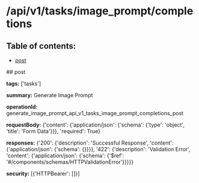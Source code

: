 # /api/v1/tasks/image_prompt/completions

## Table of contents:
- [post](#post)

<a name="post" />
## post

**tags:** ['tasks']

**summary:** Generate Image Prompt

**operationId:** generate_image_prompt_api_v1_tasks_image_prompt_completions_post

**requestBody:** {'content': {'application/json': {'schema': {'type': 'object', 'title': 'Form Data'}}}, 'required': True}

**responses:** {'200': {'description': 'Successful Response', 'content': {'application/json': {'schema': {}}}}, '422': {'description': 'Validation Error', 'content': {'application/json': {'schema': {'$ref': '#/components/schemas/HTTPValidationError'}}}}}

**security:** [{'HTTPBearer': []}]

